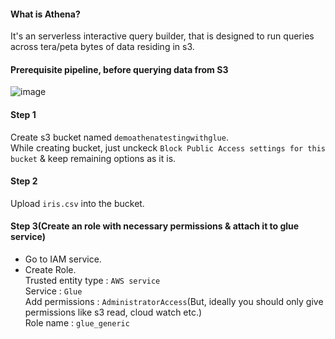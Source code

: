 #### What is Athena?
It's an serverless interactive query builder, that is designed to run queries across tera/peta bytes of data residing in s3.

#### Prerequisite pipeline, before querying data from S3
![image](https://github.com/user-attachments/assets/5d3cf46c-d1f7-4500-8da2-28d0ea6ab7ff)

#### Step 1
Create s3 bucket named `demoathenatestingwithglue`.</br>
While creating bucket, just unckeck `Block Public Access settings for this bucket` & keep remaining options as it is.
#### Step 2
Upload `iris.csv` into the bucket.
#### Step 3(Create an role with necessary permissions & attach it to glue service)
- Go to IAM service.</br>
- Create Role.</br>
  Trusted entity type : `AWS service`</br>
  Service : `Glue`</br>
  Add permissions : `AdministratorAccess`(But, ideally you should only give permissions like s3 read, cloud watch etc.)</br>
  Role name : `glue_generic`</br>

  
